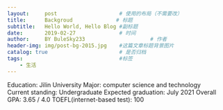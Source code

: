 ```yaml
---
layout:     post                    # 使用的布局（不需要改）
title:      Backgroud              # 标题 
subtitle:   Hello World, Hello Blog #副标题
date:       2019-02-27              # 时间
author:     BY BuleSky233                     # 作者
header-img: img/post-bg-2015.jpg    #这篇文章标题背景图片
catalog: true                       # 是否归档
tags:                               #标签
    - 生活
---
```


Education: Jilin University
Major:  computer science and technology   
Current standing:  Undergraduate
Expected graduation:  July 2021 
Overall GPA:  3.65 / 4.0 
TOEFL(internet-based test): 100
